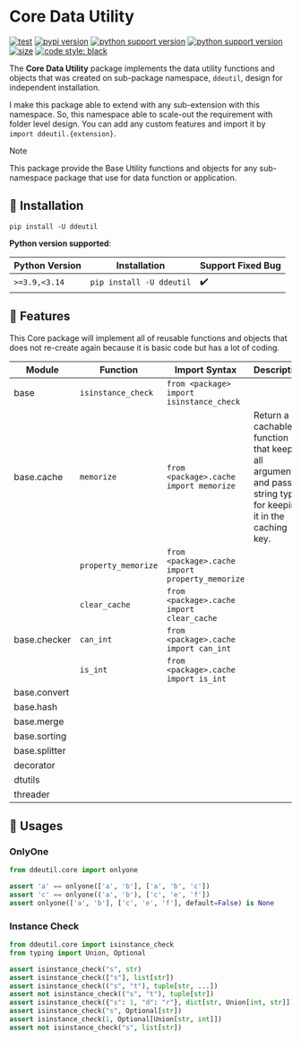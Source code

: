 # Core Data Utility

[![test](https://github.com/korawica/ddeutil/actions/workflows/tests.yml/badge.svg?branch=main)](https://github.com/korawica/ddeutil/actions/workflows/tests.yml)
[![pypi version](https://img.shields.io/pypi/v/ddeutil)](https://pypi.org/project/ddeutil/)
[![python support version](https://img.shields.io/pypi/pyversions/ddeutil)](https://pypi.org/project/ddeutil/)
[![python support version](https://img.shields.io/pypi/pyversions/ddeutil)](https://pypi.org/project/ddeutil/)
[![size](https://img.shields.io/github/languages/code-size/korawica/ddeutil)](https://github.com/korawica/ddeutil)
[![code style: black](https://img.shields.io/badge/code%20style-black-000000.svg)](https://github.com/psf/black)

The **Core Data Utility** package implements the data utility functions and objects
that was created on sub-package namespace, `ddeutil`, design for independent
installation.

I make this package able to extend with any sub-extension with this namespace.
So, this namespace able to scale-out the requirement with folder level design.
You can add any custom features and import it by `import ddeutil.{extension}`.

> [!NOTE]
> This package provide the Base Utility functions and objects for any sub-namespace
> package that use for data function or application.

## :round_pushpin: Installation

```shell
pip install -U ddeutil
```

**Python version supported**:

| Python Version | Installation                        | Support Fixed Bug  |
|----------------|-------------------------------------|--------------------|
| `>=3.9,<3.14`  | `pip install -U ddeutil`            | :heavy_check_mark: |

## :dart: Features

This Core package will implement all of reusable functions and objects that does
not re-create again because it is basic code but has a lot of coding.

| Module        | Function            | Import Syntax                                   | Description                                                                                                     |
|---------------|---------------------|-------------------------------------------------|-----------------------------------------------------------------------------------------------------------------|
| base          | `isinstance_check`  | `from <package> import isinstance_check`        |                                                                                                                 |
| base.cache    | `memorize`          | `from <package>.cache import memorize`          | Return a cachable function that keep all arguments and pass to string type for keeping it in the caching key.   |
|               | `property_memorize` | `from <package>.cache import property_memorize` |                                                                                                                 |
|               | `clear_cache`       | `from <package>.cache import clear_cache`       |                                                                                                                 |
| base.checker  | `can_int`           | `from <package>.cache import can_int`           |                                                                                                                 |
|               | `is_int`            | `from <package>.cache import is_int`            |                                                                                                                 |
| base.convert  |                     |                                                 |                                                                                                                 |
| base.hash     |                     |                                                 |                                                                                                                 |
| base.merge    |                     |                                                 |                                                                                                                 |
| base.sorting  |                     |                                                 |                                                                                                                 |
| base.splitter |                     |                                                 |                                                                                                                 |
| decorator     |                     |                                                 |                                                                                                                 |
| dtutils       |                     |                                                 |                                                                                                                 |
| threader      |                     |                                                 |                                                                                                                 |


## :beers: Usages

### OnlyOne

```python
from ddeutil.core import onlyone

assert 'a' == onlyone(['a', 'b'], ['a', 'b', 'c'])
assert 'c' == onlyone(('a', 'b'), ['c', 'e', 'f'])
assert onlyone(['a', 'b'], ['c', 'e', 'f'], default=False) is None
```

### Instance Check

```python
from ddeutil.core import isinstance_check
from typing import Union, Optional

assert isinstance_check("s", str)
assert isinstance_check(["s"], list[str])
assert isinstance_check(("s", "t"), tuple[str, ...])
assert not isinstance_check(("s", "t"), tuple[str])
assert isinstance_check({"s": 1, "d": "r"}, dict[str, Union[int, str]])
assert isinstance_check("s", Optional[str])
assert isinstance_check(1, Optional[Union[str, int]])
assert not isinstance_check("s", list[str])
```
